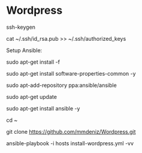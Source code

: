 # Wordpress

ssh-keygen

cat ~/.ssh/id_rsa.pub >> ~/.ssh/authorized_keys

Setup Ansible:

sudo apt-get install -f

sudo apt-get install software-properties-common -y

sudo apt-add-repository ppa:ansible/ansible

sudo apt-get update

sudo apt-get install ansible -y

cd ~

git clone https://github.com/mmdeniz/Wordpress.git

ansible-playbook -i hosts install-wordpress.yml -vv
